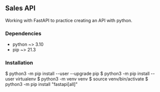 ## Sales API

Working with FastAPI to practice creating an API with python.

### Dependencies

- python ~> 3.10
- pip ~> 21.3

### Installation

$ python3 -m pip install --user --upgrade pip
$ python3 -m pip install --user virtualenv
$ python3 -m venv venv
$ source venv/bin/activate
$ python3 -m pip install "fastapi[all]"